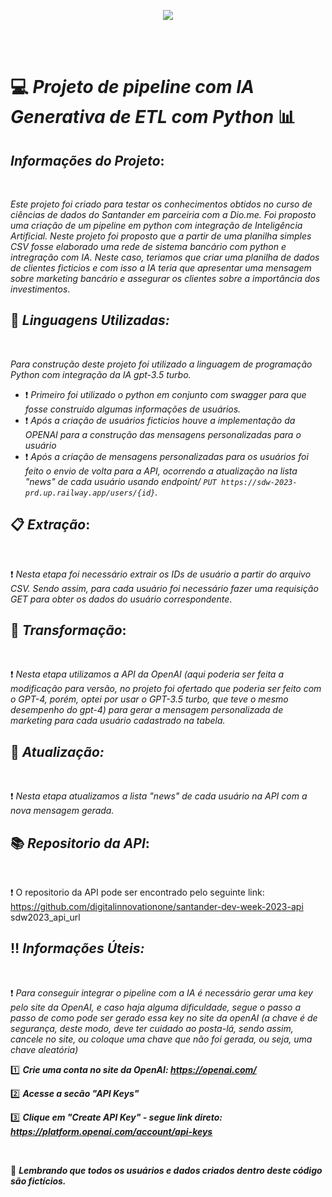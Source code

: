 <p align="center"><img src="http://img.shields.io/static/v1?label=STATUS&message=%20CONCLUIDO&color=GREEN&style=for-the-badge"/></p>
<br>
</br>

# :computer: _**Projeto de pipeline com IA Generativa de ETL com Python**_ :bar_chart:
<p> </p>

## _**Informações do Projeto**_:
<br> 

_Este projeto foi criado para testar os conhecimentos obtidos no curso de ciências de dados do Santander em parceiria com a Dio.me. Foi proposto uma criação de um pipeline em python com integração de Inteligência Artificial. Neste projeto foi proposto que a partir de uma planilha simples CSV fosse elaborado uma rede de sistema bancário com python e intregração com IA. Neste caso, teriamos que criar uma planilha de dados de clientes ficticios e com isso a IA teria que apresentar uma mensagem sobre marketing bancário e assegurar os clientes sobre a importância dos investimentos_.
</br>

## :pushpin: _Linguagens Utilizadas:_
<br>

_Para construção deste projeto foi utilizado a linguagem de programação Python com integração da IA gpt-3.5 turbo._
- :exclamation: _Primeiro foi utilizado o python em conjunto com swagger para que fosse construido algumas informações de usuários._
-  :exclamation: _Após a criação de usuários ficticios houve a implementação da OPENAI para a construção das mensagens personalizadas para o usuário_
-  :exclamation: _Após a criação de mensagens personalizadas para os usuários foi feito o envio de volta para a API, ocorrendo a atualização na lista "news" de cada usuário usando endpoint/ `PUT https://sdw-2023-prd.up.railway.app/users/{id}`._

  ## :clipboard: _Extração_:
<br>

:exclamation: _Nesta etapa foi necessário extrair os IDs de usuário a partir do arquivo CSV. Sendo assim, para cada usuário foi necessário fazer uma requisição GET para obter os dados do usuário correspondente_.

## :paperclip: _Transformação_:
<br>

:exclamation: _Nesta etapa utilizamos a API da OpenAI (aqui poderia ser feita a modificação para versão, no projeto foi ofertado que poderia ser feito com o GPT-4, porém, optei por usar o GPT-3.5 turbo, que teve o mesmo desempenho do gpt-4) para gerar a mensagem personalizada de marketing para cada usuário cadastrado na tabela._

## :bookmark_tabs: _Atualização:_
<br>

:exclamation: _Nesta etapa atualizamos a lista "news" de cada usuário na API com a nova mensagem gerada._

## :books: _Repositorio da API_: 
<br>

:exclamation: O repositorio da API pode ser encontrado pelo seguinte link: https://github.com/digitalinnovationone/santander-dev-week-2023-api
sdw2023_api_url 

## :bangbang: _Informações Úteis:_
<br>

:exclamation: _Para conseguir integrar o pipeline com a IA é necessário gerar uma key pelo site da OpenAI, e caso haja alguma dificuldade, segue o passo a passo de como pode ser gerado essa key no site da openAI (a chave é de segurança, deste modo, deve ter cuidado ao posta-lá, sendo assim, cancele no site, ou coloque uma chave que não foi gerada, ou seja, uma chave aleatória)_

:one:   **_Crie uma conta no site da OpenAI: https://openai.com/_**
<p>  
  
:two:  **_Acesse a secão "API Keys"_** 
<p>
  
:three: **_Clique em "Create API Key" - segue link direto: https://platform.openai.com/account/api-keys_**
</p>

<br>

:round_pushpin: **_Lembrando que todos os usuários e dados criados dentro deste código são fictícios._**
</br>


